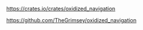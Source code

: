 https://crates.io/crates/oxidized_navigation


https://github.com/TheGrimsey/oxidized_navigation









